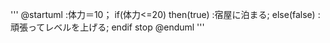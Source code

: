 '''
@startuml
:体力＝10；
if(体力<=20) then(true)
  :宿屋に泊まる;
else(false)
  :頑張ってレベルを上げる;
endif
stop
@enduml
'''
